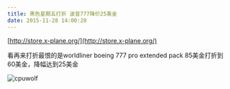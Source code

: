 ```yaml
---
title: 黑色星期五打折 波音777降价25美金
date: 2015-11-28 14:00:28
---
```





[http://store.x-plane.org/](http://store.x-plane.org/)

看再来打折最恨的是worldliner boeing 777 pro extended pack 85美金打折到60美金，降幅达到25美金


![cpuwolf](/images/data/attachment/201511/28/215946cbjbxm1njjj33d1x.jpg)


